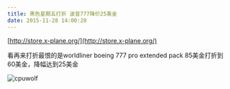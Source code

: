 ```yaml
---
title: 黑色星期五打折 波音777降价25美金
date: 2015-11-28 14:00:28
---
```





[http://store.x-plane.org/](http://store.x-plane.org/)

看再来打折最恨的是worldliner boeing 777 pro extended pack 85美金打折到60美金，降幅达到25美金


![cpuwolf](/images/data/attachment/201511/28/215946cbjbxm1njjj33d1x.jpg)


